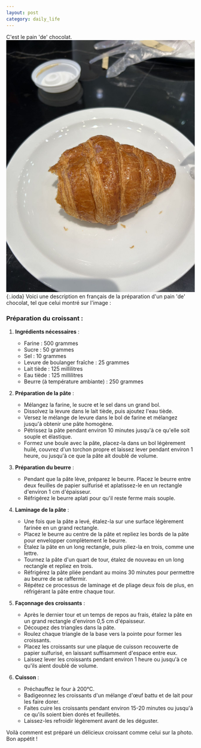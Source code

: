 ```yaml
---
layout: post
category: daily_life
---
```


C'est le pain 'de' chocolat. 
![](images/blog1.jpg){:.ioda}
Voici une description en français de la préparation d'un pain 'de' chocolat, tel que celui montré sur l'image :

### Préparation du croissant :

1. **Ingrédients nécessaires** :
   - Farine : 500 grammes
   - Sucre : 50 grammes
   - Sel : 10 grammes
   - Levure de boulanger fraîche : 25 grammes
   - Lait tiède : 125 millilitres
   - Eau tiède : 125 millilitres
   - Beurre (à température ambiante) : 250 grammes

2. **Préparation de la pâte** :
   - Mélangez la farine, le sucre et le sel dans un grand bol.
   - Dissolvez la levure dans le lait tiède, puis ajoutez l'eau tiède.
   - Versez le mélange de levure dans le bol de farine et mélangez jusqu'à obtenir une pâte homogène.
   - Pétrissez la pâte pendant environ 10 minutes jusqu'à ce qu'elle soit souple et élastique.
   - Formez une boule avec la pâte, placez-la dans un bol légèrement huilé, couvrez d'un torchon propre et laissez lever pendant environ 1 heure, ou jusqu'à ce que la pâte ait doublé de volume.

3. **Préparation du beurre** :
   - Pendant que la pâte lève, préparez le beurre. Placez le beurre entre deux feuilles de papier sulfurisé et aplatissez-le en un rectangle d'environ 1 cm d'épaisseur.
   - Réfrigérez le beurre aplati pour qu'il reste ferme mais souple.

4. **Laminage de la pâte** :
   - Une fois que la pâte a levé, étalez-la sur une surface légèrement farinée en un grand rectangle.
   - Placez le beurre au centre de la pâte et repliez les bords de la pâte pour envelopper complètement le beurre.
   - Étalez la pâte en un long rectangle, puis pliez-la en trois, comme une lettre.
   - Tournez la pâte d'un quart de tour, étalez de nouveau en un long rectangle et repliez en trois.
   - Réfrigérez la pâte pliée pendant au moins 30 minutes pour permettre au beurre de se raffermir.
   - Répétez ce processus de laminage et de pliage deux fois de plus, en réfrigérant la pâte entre chaque tour.

5. **Façonnage des croissants** :
   - Après le dernier tour et un temps de repos au frais, étalez la pâte en un grand rectangle d'environ 0,5 cm d'épaisseur.
   - Découpez des triangles dans la pâte.
   - Roulez chaque triangle de la base vers la pointe pour former les croissants.
   - Placez les croissants sur une plaque de cuisson recouverte de papier sulfurisé, en laissant suffisamment d'espace entre eux.
   - Laissez lever les croissants pendant environ 1 heure ou jusqu'à ce qu'ils aient doublé de volume.

6. **Cuisson** :
   - Préchauffez le four à 200°C.
   - Badigeonnez les croissants d'un mélange d'œuf battu et de lait pour les faire dorer.
   - Faites cuire les croissants pendant environ 15-20 minutes ou jusqu'à ce qu'ils soient bien dorés et feuilletés.
   - Laissez-les refroidir légèrement avant de les déguster.

Voilà comment est préparé un délicieux croissant comme celui sur la photo. Bon appétit !
